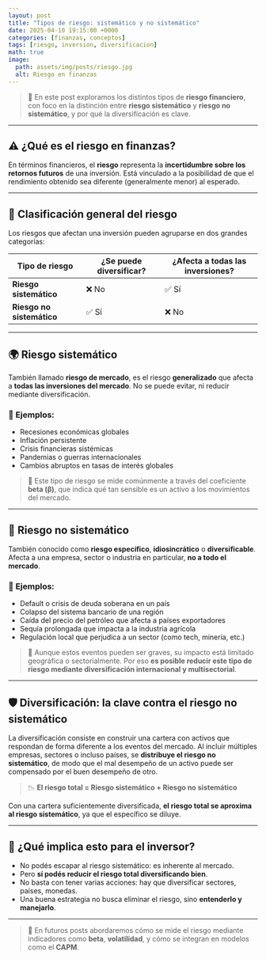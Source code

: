 ```yaml
---
layout: post
title: "Tipos de riesgo: sistemático y no sistemático"
date: 2025-04-10 19:15:00 +0000
categories: [finanzas, conceptos]
tags: [riesgo, inversion, diversificacion]
math: true
image:
  path: assets/img/posts/riesgo.jpg
  alt: Riesgo en finanzas
---
```


> 🎯 En este post exploramos los distintos tipos de **riesgo financiero**, con foco en la distinción entre **riesgo sistemático** y **riesgo no sistemático**, y por qué la diversificación es clave.

---

## ⚠️ ¿Qué es el riesgo en finanzas?

En términos financieros, el **riesgo** representa la **incertidumbre sobre los retornos futuros** de una inversión. Está vinculado a la posibilidad de que el rendimiento obtenido sea diferente (generalmente menor) al esperado.

---

## 🧩 Clasificación general del riesgo

Los riesgos que afectan una inversión pueden agruparse en dos grandes categorías:

| Tipo de riesgo            | ¿Se puede diversificar? | ¿Afecta a todas las inversiones? |
| ------------------------- | ----------------------- | -------------------------------- |
| **Riesgo sistemático**    | ❌ No                    | ✅ Sí                             |
| **Riesgo no sistemático** | ✅ Sí                    | ❌ No                             |

---

## 🌍 Riesgo sistemático

También llamado **riesgo de mercado**, es el riesgo **generalizado** que afecta a **todas las inversiones del mercado**. No se puede evitar, ni reducir mediante diversificación.

### 🧷 Ejemplos:
- Recesiones económicas globales
- Inflación persistente
- Crisis financieras sistémicas
- Pandemias o guerras internacionales
- Cambios abruptos en tasas de interés globales

> 🧠 Este tipo de riesgo se mide comúnmente a través del coeficiente **beta (β)**, que indica qué tan sensible es un activo a los movimientos del mercado.

---

## 🧱 Riesgo no sistemático

También conocido como **riesgo específico**, **idiosincrático** o **diversificable**. Afecta a una empresa, sector o industria en particular, **no a todo el mercado**.

### 📌 Ejemplos:
- Default o crisis de deuda soberana en un país
- Colapso del sistema bancario de una región
- Caída del precio del petróleo que afecta a países exportadores
- Sequía prolongada que impacta a la industria agrícola
- Regulación local que perjudica a un sector (como tech, minería, etc.)

> 🧭 Aunque estos eventos pueden ser graves, su impacto está limitado geográfica o sectorialmente. Por eso **es posible reducir este tipo de riesgo mediante diversificación internacional y multisectorial**.

---

## 🛡️ Diversificación: la clave contra el riesgo no sistemático

La diversificación consiste en construir una cartera con activos que respondan de forma diferente a los eventos del mercado. Al incluir múltiples empresas, sectores o incluso países, se **distribuye el riesgo no sistemático**, de modo que el mal desempeño de un activo puede ser compensado por el buen desempeño de otro.

> 📉 **El riesgo total = Riesgo sistemático + Riesgo no sistemático**

Con una cartera suficientemente diversificada, **el riesgo total se aproxima al riesgo sistemático**, ya que el específico se diluye.

---


## 🧮 ¿Qué implica esto para el inversor?

- No podés escapar al riesgo sistemático: es inherente al mercado.
- Pero **sí podés reducir el riesgo total diversificando bien**.
- No basta con tener varias acciones: hay que diversificar sectores, países, monedas.
- Una buena estrategia no busca eliminar el riesgo, sino **entenderlo y manejarlo**.

---

> 💬 En futuros posts abordaremos cómo se mide el riesgo mediante indicadores como **beta**, **volatilidad**, y cómo se integran en modelos como el **CAPM**.

